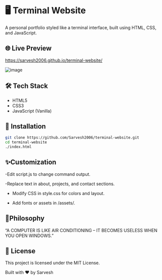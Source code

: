 # 🖥️ Terminal Website

A personal portfolio styled like a terminal interface, built using HTML, CSS, and JavaScript.


## 🌐 Live Preview
https://sarvesh2006.github.io/terminal-website/

![image](https://github.com/user-attachments/assets/ef3526b8-25ba-4dc4-a2f8-6b04a87e5356)


## 🛠️ Tech Stack

- HTML5
- CSS3
- JavaScript (Vanilla)

## 🔧 Installation


```bash
git clone https://github.com/Sarvesh2006/terminal-website.git
cd terminal-website
./index.html
```

## ✨Customization


-Edit script.js to change command output.

-Replace text in about, projects, and contact sections.

- Modify CSS in style.css for colors and layout.

- Add fonts or assets in /assets/.

## 🧘Philosophy

“A COMPUTER IS LIKE AIR CONDITIONING – IT BECOMES USELESS WHEN YOU OPEN WINDOWS.”

## 📜 License


This project is licensed under the MIT License.

Built with ❤️ by Sarvesh
